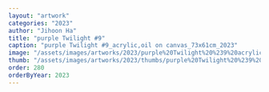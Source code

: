 ```yaml
---
layout: "artwork"
categories: "2023"
author: "Jihoon Ha"
title: "purple Twilight #9"
caption: "purple Twilight #9_acrylic,oil on canvas_73x61cm_2023"
image: "/assets/images/artworks/2023/purple%20Twilight%20%239%20acrylic%2Coil%20on%20canvas%2073x61cm%202023.jpg"
thumb: "/assets/images/artworks/2023/thumbs/purple%20Twilight%20%239%20acrylic%2Coil%20on%20canvas%2073x61cm%202023.jpg"
order: 280
orderByYear: 2023
---
```

